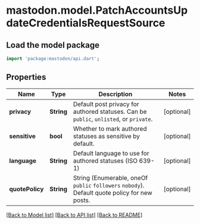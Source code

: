 # mastodon.model.PatchAccountsUpdateCredentialsRequestSource

## Load the model package
```dart
import 'package:mastodon/api.dart';
```

## Properties
Name | Type | Description | Notes
------------ | ------------- | ------------- | -------------
**privacy** | **String** | Default post privacy for authored statuses. Can be `public`, `unlisted`, or `private`. | [optional] 
**sensitive** | **bool** | Whether to mark authored statuses as sensitive by default. | [optional] 
**language** | **String** | Default language to use for authored statuses (ISO 639-1) | [optional] 
**quotePolicy** | **String** | String (Enumerable, oneOf `public` `followers` `nobody`). Default quote policy for new posts. | [optional] 

[[Back to Model list]](../README.md#documentation-for-models) [[Back to API list]](../README.md#documentation-for-api-endpoints) [[Back to README]](../README.md)


